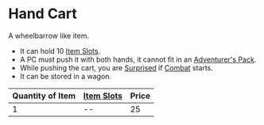 # Hand Cart

A wheelbarrow like item.

* It can hold 10 [Item Slots](../../../../../Player%20Characters/Derived%20Statistics/Item%20Slots.md). 
* A PC must push it with both hands, it cannot fit in an [Adventurer's Pack](../100%20Coins/Adventurer's%20Pack.md).
* While pushing the cart, you are [Surprised](../../../../../Conditions/Surprised.md) if [Combat](../../../../../Game%20Procedures/Combat.md) starts.
* It can be stored in a wagon.

|Quantity of Item|[Item Slots](../../../../../Player%20Characters/Derived%20Statistics/Item%20Slots.md)|Price|
|----------------|----------|-----|
|1|--|25|
